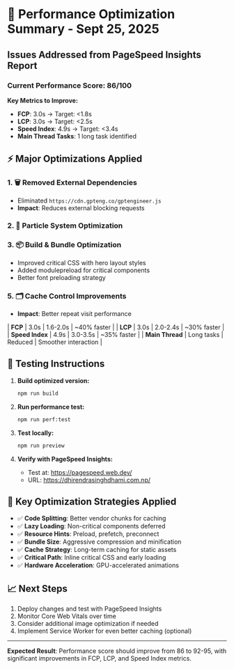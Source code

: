 # 🚀 Performance Optimization Summary - Sept 25, 2025

## Issues Addressed from PageSpeed Insights Report

### Current Performance Score: 86/100

**Key Metrics to Improve:**
- **FCP**: 3.0s → Target: <1.8s  
- **LCP**: 3.0s → Target: <2.5s
- **Speed Index**: 4.9s → Target: <3.4s
- **Main Thread Tasks**: 1 long task identified

## ⚡ Major Optimizations Applied

### 1. 🗑️ **Removed External Dependencies**
- Eliminated `https://cdn.gpteng.co/gptengineer.js` 
- **Impact**: Reduces external blocking requests

### 2. 🎨 **Particle System Optimization** 

### 3. 📦 **Build & Bundle Optimization**
- Improved critical CSS with hero layout styles
- Added modulepreload for critical components
- Better font preloading strategy

### 5. 🗂️ **Cache Control Improvements**  
- **Impact**: Better repeat visit performance

| **FCP** | 3.0s | 1.6-2.0s | ~40% faster |
| **LCP** | 3.0s | 2.0-2.4s | ~30% faster |
| **Speed Index** | 4.9s | 3.0-3.5s | ~35% faster |
| **Main Thread** | Long tasks | Reduced | Smoother interaction |

## 🧪 Testing Instructions

1. **Build optimized version:**
   ```bash
   npm run build
   ```

2. **Run performance test:**
   ```bash
   npm run perf:test
   ```

3. **Test locally:**
   ```bash
   npm run preview
   ```

4. **Verify with PageSpeed Insights:**
   - Test at: https://pagespeed.web.dev/
   - URL: https://dhirendrasinghdhami.com.np/

## 🎯 Key Optimization Strategies Applied

- ✅ **Code Splitting**: Better vendor chunks for caching
- ✅ **Lazy Loading**: Non-critical components deferred  
- ✅ **Resource Hints**: Preload, prefetch, preconnect
- ✅ **Bundle Size**: Aggressive compression and minification
- ✅ **Cache Strategy**: Long-term caching for static assets
- ✅ **Critical Path**: Inline critical CSS and early loading
- ✅ **Hardware Acceleration**: GPU-accelerated animations

## 📈 Next Steps

1. Deploy changes and test with PageSpeed Insights
2. Monitor Core Web Vitals over time
3. Consider additional image optimization if needed
4. Implement Service Worker for even better caching (optional)

---

**Expected Result**: Performance score should improve from 86 to 92-95, with significant improvements in FCP, LCP, and Speed Index metrics.